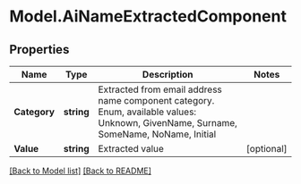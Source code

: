 # Model.AiNameExtractedComponent
## Properties
Name | Type | Description | Notes
------------ | ------------- | ------------- | -------------
**Category** | **string** | Extracted from email address name component category. Enum, available values: Unknown, GivenName, Surname, SomeName, NoName, Initial | 
**Value** | **string** | Extracted value              | [optional] 



[[Back to Model list]](Models.doc) [[Back to README]](README.md)


